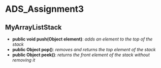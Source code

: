 # ADS_Assignment3

## MyArrayListStack

- **public void push(Object element)**: *adds an element to the top of the stack*
- **public Object pop()**: *removes and returns the top element of the stack*
- **public Object peek()**: *returns the front element of the stack without removing it*

